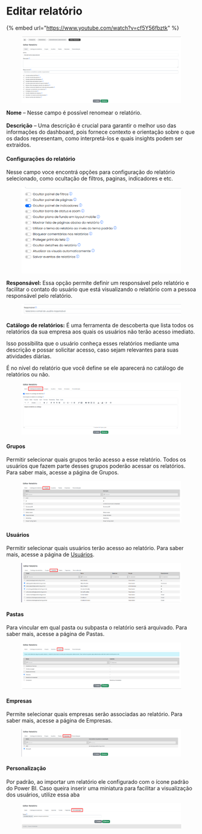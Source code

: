 # Editar relatório

{% embed url="https://www.youtube.com/watch?v=cf5Y56fbztk" %}



<figure><img src="../../../.gitbook/assets/Screenshot_80.png" alt=""><figcaption></figcaption></figure>

**Nome** – Nesse campo é possível renomear o relatório.\
\
**Descrição** – Uma descrição é crucial para garantir o melhor uso das informações do dashboard, pois fornece contexto e orientação sobre o que os dados representam, como interpretá-los e quais insights podem ser extraídos.

#### **Configurações do relatório**

Nesse campo voce encontrá opções para configuração do relatório selecionado, como ocultação de filtros, paginas, indicadores e etc.

<figure><img src="../../../.gitbook/assets/Screenshot_77.png" alt=""><figcaption></figcaption></figure>

**Responsável:** Essa opção permite definir um responsável pelo relatório e facilitar o contato do usuário que está visualizando o relatório com a pessoa responsável pelo relatório.

<figure><img src="../../../.gitbook/assets/Screenshot_78.png" alt=""><figcaption></figcaption></figure>

**Catálogo de relatórios:** É uma ferramenta de descoberta que lista todos os relatórios da sua empresa aos quais os usuários não terão acesso imediato.

Isso possibilita que o usuário conheça esses relatórios mediante uma descrição e possar solicitar acesso, caso sejam relevantes para suas atividades diárias.

É no nível do relatório que você define se ele aparecerá no catálogo de relatórios ou não.

<figure><img src="../../../.gitbook/assets/Screenshot_79.png" alt=""><figcaption></figcaption></figure>

#### **Grupos**

Permitir selecionar quais grupos terão acesso a esse relatório. Todos os usuários que fazem parte desses grupos poderão acessar os relatórios. Para saber mais, acesse a página de Grupos.

<figure><img src="../../../.gitbook/assets/gruposss.png" alt=""><figcaption></figcaption></figure>

#### **Usuários**

Permitir selecionar quais usuários terão acesso ao relatório. Para saber mais, acesse a página de [Usuários](../../usuarios/criar-editar-usuario/).

<figure><img src="../../../.gitbook/assets/users.png" alt=""><figcaption></figcaption></figure>

#### **Pastas**

Para vincular em qual pasta ou subpasta o relatório será arquivado. Para saber mais, acesse a página de Pastas.

<figure><img src="../../../.gitbook/assets/pastasss.png" alt=""><figcaption></figcaption></figure>

#### **Empresas**

Permite selecionar quais empresas serão associadas ao relatório. Para saber mais, acesse a página de Empresas.

<figure><img src="../../../.gitbook/assets/emrpesass.png" alt=""><figcaption></figcaption></figure>

#### **Personalização**

Por padrão, ao importar um relatório ele configurado com o ícone padrão do Power BI. Caso queira inserir uma miniatura para facilitar a visualização dos usuários, utilize essa aba

<figure><img src="../../../.gitbook/assets/person.png" alt=""><figcaption></figcaption></figure>

